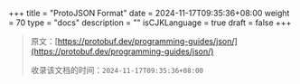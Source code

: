+++
title = "ProtoJSON Format"
date = 2024-11-17T09:35:36+08:00
weight = 70
type = "docs"
description = ""
isCJKLanguage = true
draft = false
+++

> 原文：[https://protobuf.dev/programming-guides/json/](https://protobuf.dev/programming-guides/json/)
>
> 收录该文档的时间：`2024-11-17T09:35:36+08:00`
